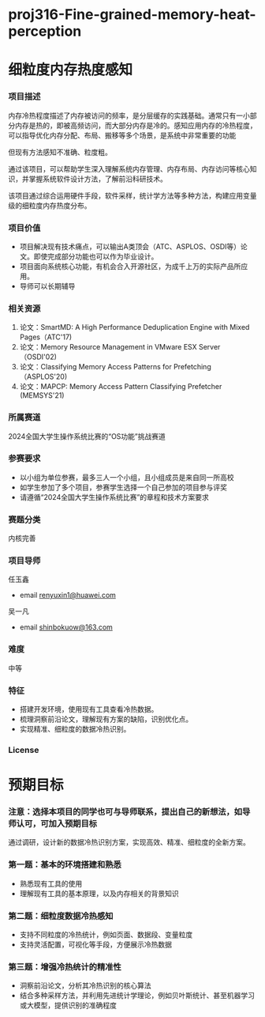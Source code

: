 # proj316-Fine-grained-memory-heat-perception
# 细粒度内存热度感知

### 项目描述

内存冷热程度描述了内存被访问的频率，是分层缓存的实践基础。通常只有一小部分内存是热的，即被高频访问，而大部分内存是冷的。感知应用内存的冷热程度，可以指导优化内存分配、布局、搬移等多个场景，是系统中非常重要的功能

但现有方法感知不准确、粒度粗。

通过该项目，可以帮助学生深入理解系统内存管理、内存布局、内存访问等核心知识，并掌握系统软件设计方法，了解前沿科研技术。

该项目通过综合运用硬件手段，软件采样，统计学方法等多种方法，构建应用变量级的细粒度内存热度分布。

### 项目价值

- 项目解决现有技术痛点，可以输出A类顶会（ATC、ASPLOS、OSDI等）论文。即使完成部分功能也可以作为毕业设计。
- 项目面向系统核心功能，有机会合入开源社区，为成千上万的实际产品所应用。
- 导师可以长期辅导

### 相关资源

1. 论文：SmartMD: A High Performance Deduplication Engine with Mixed Pages（ATC'17)
2. 论文：Memory Resource Management in VMware ESX Server（OSDI'02)
3. 论文：Classifying Memory Access Patterns for Prefetching（ASPLOS'20)
4. 论文：MAPCP: Memory Access Pattern Classifying Prefetcher (MEMSYS'21)

### 所属赛道

2024全国大学生操作系统比赛的“OS功能”挑战赛道

### 参赛要求


- 以小组为单位参赛，最多三人一个小组，且小组成员是来自同一所高校
- 如学生参加了多个项目，参赛学生选择一个自己参加的项目参与评奖
- 请遵循“2024全国大学生操作系统比赛”的章程和技术方案要求

### 赛题分类
内核完善

### 项目导师

任玉鑫

- email renyuxin1@huawei.com

吴一凡

- email shinbokuow@163.com

### 难度

中等

### 特征

- 搭建开发环境，使用现有工具查看冷热数据。
- 梳理洞察前沿论文，理解现有方案的缺陷，识别优化点。
- 实现精准、细粒度的数据冷热识别。

### License

# 预期目标

### 注意：选择本项目的同学也可与导师联系，提出自己的新想法，如导师认可，可加入预期目标

通过调研，设计新的数据冷热识别方案，实现高效、精准、细粒度的全新方案。

### 第一题：基本的环境搭建和熟悉

- 熟悉现有工具的使用
- 理解现有工具的基本原理，以及内存相关的背景知识

### 第二题：细粒度数据冷热感知

- 支持不同粒度的冷热统计，例如页面、数据段、变量粒度
- 支持灵活配置，可视化等手段，方便展示冷热数据

### 第三题：增强冷热统计的精准性

- 洞察前沿论文，分析其冷热识别的核心算法
- 结合多种采样方法，并利用先进统计学理论，例如贝叶斯统计、甚至机器学习或大模型，提供识别的准确程度
